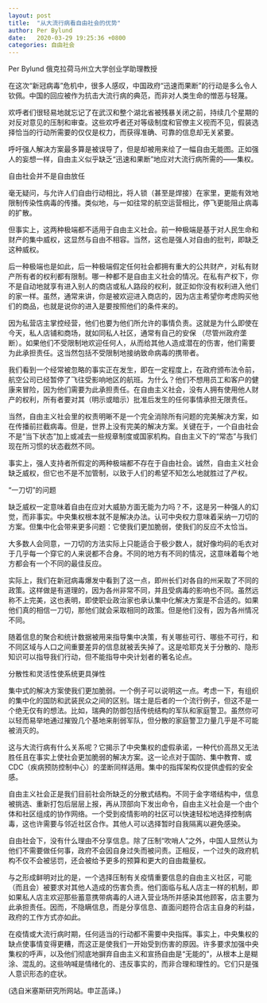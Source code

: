 ```yaml
---
layout: post
title:  "从大流行病看自由社会的优势"
author: Per Bylund
date:   2020-03-29 19:25:36 +0800
categories: 自由社会
---
```

Per Bylund
俄克拉荷马州立大学创业学助理教授

在这次“新冠病毒”危机中，很多人感叹，中国政府“迅速而果断”的行动是多么令人钦佩。中国的回应被作为抗击大流行病的典范，而非对人类生命的憎恶与轻蔑。

欢呼者们很轻易地就忘记了在武汉和整个湖北省被残暴关闭之前，持续几个星期的对反对意见的压制和审查。这些欢呼者还对等级制度和官僚主义视而不见，假装选择恰当的行动所需要的仅仅是权力，而获得准确、可靠的信息却无关紧要。

呼吁强人解决方案最多算是被误导了，但是却被用来绘了一幅自由无能图。正如强人的妄想一样，自由主义似乎缺乏“迅速和果断”地应对大流行病所需的——集权。

自由社会并不是自由放任

毫无疑问，与允许人们自由行动相比，将人锁（甚至是焊接）在家里，更能有效地限制传染性病毒的传播。类似地，与一如往常的航空运营相比，停飞更能阻止病毒的扩散。

但事实上，这两种极端都不适用于自由主义社会。前一种极端是基于对人民生命和财产的集中威权，这显然与自由不相容。当然，这也是强人对自由的批判，即缺乏这种威权。   

后一种极端也是如此，后一种极端假定任何社会都拥有重大的公共财产，对私有财产所有者的权利都有限制。哪一种都不是自由主义社会的情况。在私有产权下，你不是自动地就享有进入别人的商店或私人路段的权利，就正如你没有权利进入他们的家一样。虽然，通常来讲，你是被欢迎进入商店的，因为店主希望你考虑购买他们的商品，也就是说你的进入是要按照他们的条件来的。   

因为私营店主掌控经营，他们也要为他们所允许的事情负责。这就是为什么即使在今天，私人店铺和商场，就如同私人社区，通常有自己的安保 （尽管州政府垄断）。如果他们不受限制地欢迎任何人，从而给其他人造成潜在的伤害，他们需要为此承担责任。这当然包括不受限制地接纳致命病毒的携带者。

我们看到一个经常被忽略的事实正在发生，即在一定程度上，在政府颁布法令前，航空公司已经暂停了飞往受影响地区的航班。为什么？他们不想用员工和客户的健康来冒险，因为他们需要为此承担责任。在自由主义社会，没有人拥有使用他人财产的权利，所有者要对其（明示或暗示）批准后发生的任何事情承担无限责任。

当然，自由主义社会里的权责明晰不是一个完全消除所有问题的完美解决方案，如在传播前拦截病毒。但是，世界上没有完美的解决方案。关键在于，一个自由社会不是“当下状态”加上或减去一些规章制度或国家机构。自由主义下的“常态”与我们现在所习惯的状态截然不同。   

事实上，强人支持者所假定的两种极端都不存在于自由社会。诚然，自由主义社会缺乏威权，但它也不是不加管制，以致于人们的希望不知怎么地就胜过了产权。

“一刀切”的问题

缺乏威权一定意味着自由在应对大威胁方面无能为力吗？不，这是另一种强人的幻觉，而非事实。中央集权根本就不是解决办法。认可中央权力意味着采纳一刀切的方案。但集中化会带来更多问题：它使我们更加脆弱，使我们的反应不太恰当。

大多数人会同意，一刀切的方法实际上只能适合于极少数人，就好像均码的毛衣对于几乎每一个穿它的人来说都不合身。不同的地方有不同的情况，这意味着每个地方都会有一个不同的最佳反应。   

实际上，我们在新冠病毒爆发中看到了这一点，即州长们对各自的州采取了不同的政策。这样做是有道理的，因为各州非常不同，并且受病毒的影响也不同。虽然远称不上完美，这也表明，即使职业政治家也承认集中化解决方案是不合适的。如果他们真的相信一刀切，那他们就会采取相同的政策。但是他们没有，因为各州情况不同。  

随着信息的聚合和统计数据被用来指导集中决策，有关哪些可行、哪些不可行，和不同区域与人口之间重要差异的信息就被丢失掉了。这是哈耶克关于分散的、隐形知识可以指导我们行动，但不能指导中央计划者的著名论点。

分散性和灵活性使系统更具弹性

集中式的解决方案使我们更加脆弱。一个例子可以说明这一点。考虑一下，有组织的集中化的国防和武装民众之间的区别。瑞士是后者的一个流行例子，但这不是一个绝无仅有的想法。比如，瑞典的防御包括传统结构的军队和家庭警卫。虽然你可以轻而易举地通过摧毁几个基地来削弱军队，但分散的家庭警卫力量几乎是不可能被消灭的。

这与大流行病有什么关系呢？它揭示了中央集权的虚假承诺，一种代价高昂又无法胜任且在事实上使社会更加脆弱的解决方案。这一论点对于国防、集中教育、或CDC（疾病预防控制中心）的垄断同样适用。集中的指挥架构仅提供虚假的安全感。

自由主义社会正是我们目前社会所缺乏的分散式结构。不同于金字塔结构中，信息被挑选、重新打包后层层上报，再从顶部向下发出命令，自由主义社会是一个由个体和社区组成的协作网络。一个受到疫情影响的社区可以快速轻松地选择控制病毒，这也许需要与邻近社区合作。其他人可以选择暂时自我隔离以避免感染。

自由社会下，没有什么理由不分享信息。除了压制“吹哨人”之外，中国人显然认为他们不需要做任何事，政府不会因自身过失而被问责。正相反，一个过失的政府机构不仅不会被惩罚，还会被给予更多的预算和更大的自由裁量权。

与之形成鲜明对比的是，一个选择压制有关疫情重要信息的自由主义社区，可能（而且会）被要求对其他人造成的伤害负责。他们面临与私人店主一样的机制，即如果私人店主欢迎那些蓄意携带病毒的人进入营业场所并感染其他顾客，店主要为此承担责任。因而，不隐瞒信息，而是分享信息、直面问题符合店主自身的利益，政府的工作方式亦如此。

在疫情或大流行病时期，任何适当的行动都不需要中央指挥。事实上，中央集权的缺点使事情变得更糟，而这正是使我们一开始受到伤害的原因。许多要求加强中央集权的呼声，以及他们彻底地摒弃自由主义和宣扬自由是“无能的”，从根本上是糊涂、混乱的。这些呐喊是情绪化的、违反事实的，而非合理和理性的。它们只是强人意识形态的症状。

(选自米塞斯研究所网站。申芷菡译。)

